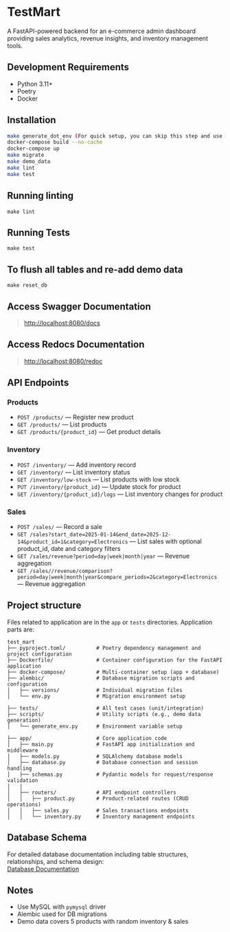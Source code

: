 # TestMart

A FastAPI-powered backend for an e-commerce admin dashboard providing sales analytics, revenue insights, and inventory management tools.

## Development Requirements

- Python 3.11+
- Poetry
- Docker

## Installation

```sh
make generate_dot_env (For quick setup, you can skip this step and use `cp .env.example .env`)
docker-compose build --no-cache
docker-compose up
make migrate
make demo_data
make lint
make test
```

## Running linting

`make lint`

## Running Tests

`make test`

## To flush all tables and re-add demo data

`make reset_db`

## Access Swagger Documentation

> <http://localhost:8080/docs>

## Access Redocs Documentation

> <http://localhost:8080/redoc>

## API Endpoints

### Products

* `POST /products/` — Register new product
* `GET /products/` — List products
* `GET /products/{product_id}` — Get product details

### Inventory

* `POST /inventory/` — Add inventory record
* `GET /inventory/` — List inventory status
* `GET /inventory/low-stock` — List products with low stock
* `PUT /inventory/{product_id}` — Update stock for product
* `GET /inventory/{product_id}/logs` — List inventory changes for product

### Sales

* `POST /sales/` — Record a sale
* `GET /sales?start_date=2025-01-14&end_date=2025-12-14&product_id=1&category=Electronics` — List sales with optional product_id, date and category filters
* `GET /sales/revenue?period=day|week|month|year` — Revenue aggregation
* `GET /sales//revenue/comparison?period=day|week|month|year&compare_periods=2&category=Electronics` — Revenue aggregation

## Project structure

Files related to application are in the `app` or `tests` directories.
Application parts are:

```
test_mart
├── pyproject.toml/          # Poetry dependency management and project configuration
├── Dockerfile/              # Container configuration for the FastAPI application
├── docker-compose/          # Multi-container setup (app + database)
├── alembic/                 # Database migration scripts and configuration
│   ├── versions/            # Individual migration files
│   └── env.py               # Migration environment setup

├── tests/                   # All test cases (unit/integration)
├── scripts/                 # Utility scripts (e.g., demo data generation)
│   └── generate_env.py      # Environment variable setup

├── app/                     # Core application code
│   ├── main.py              # FastAPI app initialization and middleware
│   ├── models.py            # SQLAlchemy database models
│   ├── database.py          # Database connection and session handling
│   ├── schemas.py           # Pydantic models for request/response validation
│   │
│   ├── routers/             # API endpoint controllers
│   │   ├── product.py       # Product-related routes (CRUD operations)
│   │   ├── sales.py         # Sales transactions endpoints
│   │   └── inventory.py     # Inventory management endpoints
```

## Database Schema

For detailed database documentation including table structures, relationships, and schema design:  
[Database Documentation](Database.md)  

## Notes

* Use MySQL with `pymysql` driver
* Alembic used for DB migrations
* Demo data covers 5 products with random inventory & sales